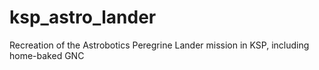 # ksp_astro_lander
Recreation of the Astrobotics Peregrine Lander mission in KSP, including home-baked GNC
